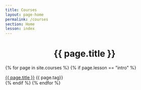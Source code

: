 ```yaml
---
title: Courses
layout: page-home
permalink: /courses
section: Home
lesson: index
---
```




<CENTER><h1 class="emphnext">{{ page.title }}</h1></CENTER>



<!-- These are in-person workshops I offer in Cambridge.
 -->

{% for page in site.courses %}
{% if page.lesson == "intro" %}
<div class = "postit">
<a class="postit-link" href="{{ page.url | prepend: site.baseurl }}">{{ page.title }}</a> 
<span class="post-tag">{{ page.tag}}</span>
</div>
{% endif %}
{% endfor %}

  


<!-- 
  <p class="rss-subscribe">subscribe <a href="{{ "/feed.xml" | prepend: site.baseurl }}">via RSS</a></p>
 -->
